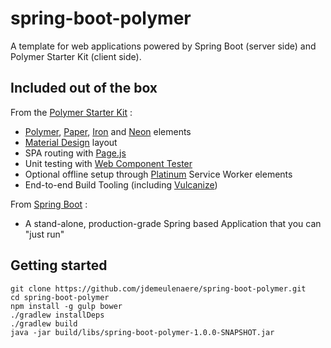 # spring-boot-polymer
A template for web applications powered by Spring Boot (server side) and Polymer Starter Kit (client side).

## Included out of the box
From the [Polymer Starter Kit](https://github.com/PolymerElements/polymer-starter-kit) :
* [Polymer](https://www.polymer-project.org/), [Paper](https://elements.polymer-project.org/browse?package=paper-elements), [Iron](https://elements.polymer-project.org/browse?package=iron-elements) and [Neon](https://elements.polymer-project.org/browse?package=neon-elements) elements
* [Material Design](http://www.google.com/design/spec/material-design/introduction.html) layout
* SPA routing with [Page.js](https://visionmedia.github.io/page.js/)
* Unit testing with [Web Component Tester](https://github.com/Polymer/web-component-tester)
* Optional offline setup through [Platinum](https://elements.polymer-project.org/browse?package=platinum-elements) Service Worker elements
* End-to-end Build Tooling (including [Vulcanize](https://github.com/Polymer/vulcanize))

From [Spring Boot](http://projects.spring.io/spring-boot/) :
* A stand-alone, production-grade Spring based Application that you can "just run"

## Getting started
```
git clone https://github.com/jdemeulenaere/spring-boot-polymer.git
cd spring-boot-polymer
npm install -g gulp bower
./gradlew installDeps
./gradlew build
java -jar build/libs/spring-boot-polymer-1.0.0-SNAPSHOT.jar
```
